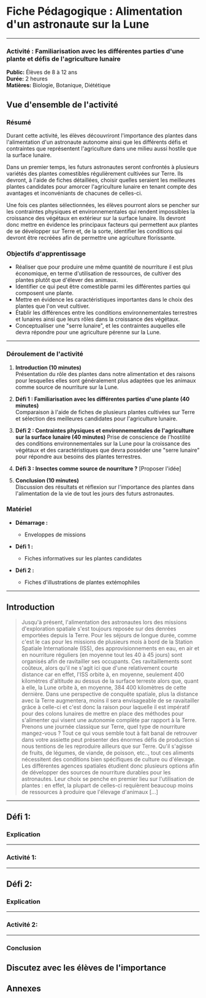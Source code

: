 # Fiche Pédagogique : Alimentation d'un astronaute sur la Lune


---

### Activité : Familiarisation avec les différentes parties d'une plante et défis de l'agriculture lunaire

**Public:** Élèves de 8 à 12 ans  
**Durée:** 2 heures  
**Matières:** Biologie, Botanique, Diététique 

## Vue d'ensemble de l'activité

### Résumé

Durant cette activité, les élèves découvriront l'importance des plantes dans l'alimentation d'un astronaute autonome ainsi que les différents défis et contraintes que représentent l'agriculture dans une milieu aussi hostile que la surface lunaire.

Dans un premier temps, les futurs astronautes seront confrontés à plusieurs variétés des plantes comestibles régulièrement cultivées sur Terre. Ils devront, à l'aide de fiches détaillées, choisir quelles seraient les meilleures plantes candidates pour amorcer l'agriculture lunaire en tenant compte des avantages et inconvéniants de chacunes de celles-ci. 

Une fois ces plantes sélectionnées, les élèves pourront alors se pencher sur les contraintes physiques et environnementales qui rendent impossibles la croissance des végétaux en extérieur sur la surface lunaire. Ils devront donc mettre en évidence les principaux facteurs qui permettent aux plantes de se développer sur Terre et, de la sorte, identifier les conditions qui devront être recréées afin de permettre une agriculture florissante. 

### Objectifs d'apprentissage

- Réaliser que pour produire une même quantité de nourriture il est plus économique, en terme d'utilisation de ressources, de cultiver des plantes plutôt que d'élever des animaux.
- Identifier ce qui peut être comestible parmi les différentes parties qui composent une plante. 
- Mettre en évidence les caractéristiques importantes dans le choix des plantes que l'on veut cultiver.
- Établir les différences entre les conditions environnementales terrestres et lunaires ainsi que leurs rôles dans la croissance des végétaux.
- Conceptualiser une "serre lunaire", et les contraintes auquelles elle devra répondre pour une agriculture pérenne sur la Lune.

---

### Déroulement de l'activité

1. **Introduction (10 minutes)**  
Présentation du rôle des plantes dans notre alimentation et des raisons pour lesquelles elles sont généralement plus adaptées que les animaux comme source de nourriture sur la Lune.

2. **Défi 1 : Familiarisation avec les différentes parties d'une plante (40 minutes)**  
Comparaison à l'aide de fiches de plusieurs plantes cultivées sur Terre et sélection des meilleures candidates pour l'agriculture lunaire.

3. **Défi 2 : Contraintes physiques et environnementales de l'agriculture sur la surface lunaire (40 minutes)**
Prise de conscience de l'hostilité des conditions environnementales sur la Lune pour la croissance des végétaux et des caractéristiques que devra posséder une "serre lunaire" pour répondre aux besoins des plantes terrestres.
4. **Défi 3 : Insectes comme source de nourriture ?**
[Proposer l'idée]
5. **Conclusion (10 minutes)**  
Discussion des résultats et réflexion sur l'importance des plantes dans l'alimentation de la vie de tout les jours des futurs astronautes.


### Matériel

- **Démarrage :**
  - Enveloppes de missions
    
- **Défi 1 :**
  - Fiches informatives sur les plantes candidates

- **Défi 2 :**
  - Fiches d'illustrations de plantes extémophiles

---

## Introduction

> Jusqu'à présent, l'alimentation des astronautes lors des missions d'exploration spatiale s'est toujours reposée sur des denrées emportées depuis la Terre. Pour les séjours de longue durée, comme c'est le cas pour les missions de plusieurs mois à bord de la Station Spatiale Internationale (ISS), des approvisionnements en eau, en air et en nourriture réguliers (en moyenne tout les 40 à 45 jours) sont organisés afin de ravitailler ses occupants. Ces ravitaillements sont coûteux, alors qu'il ne s'agit ici que d'une relativement courte distance car en effet, l'ISS orbite à, en moyenne, seulement 400 kilomètres d'altitude au dessus de la surface terreste alors que, quant à elle, la Lune orbite à, en moyenne, 384 400 kilomètres de cette dernière. Dans une perspective de conquête spatiale, plus la distance avec la Terre augmentera, moins il sera envisageable de se ravaitailler grâce à celle-ci et c'est donc la raison pour laquelle il est impératif pour des colons lunaires de mettre en place des méthodes pour s'alimenter qui visent une autonomie complète par rapport à la Terre.
> Prenons une journée classique sur Terre, quel type de nourriture mangez-vous ? Tout ce qui vous semble tout à fait banal de retrouver dans votre assiette peut présenter des énormes défis de production si nous tentions de les reproduire ailleurs que sur Terre. Qu'il s'agisse de fruits, de légumes, de viande, de poisson, etc.., tout ces aliments nécessitent des conditions bien spécifiques de culture ou d'élevage. Les différentes agences spatiales étudient donc plusieurs options afin de développer des sources de nourriture durables pour les astronautes. Leur choix se penche en premier lieu sur l'utilisation de plantes : en effet, la plupart de celles-ci requièrent beaucoup moins de ressources à produire que l'élevage d'animaux [...]
---

## Défi 1: 
### Explication


---

### Activité 1: 



---

## Défi 2: 
### Explication

---

### Activité 2: 


---

### Conclusion

Discutez avec les élèves de l'importance 
---

## Annexes
